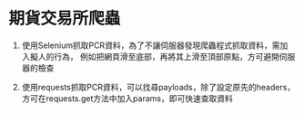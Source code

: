 # 期貨交易所爬蟲

1. 使用Selenium抓取PCR資料，為了不讓伺服器發現爬蟲程式抓取資料，需加入擬人的行為，
例如把網頁滑至底部，再將其上滑至頂部原點，方可避開伺服器的檢查

2. 使用requests抓取PCR資料，可以找尋payloads，除了設定原先的headers，
方可在requests.get方法中加入params，即可快速查取資料
